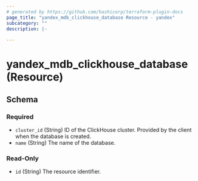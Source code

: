 ```yaml
---
# generated by https://github.com/hashicorp/terraform-plugin-docs
page_title: "yandex_mdb_clickhouse_database Resource - yandex"
subcategory: ""
description: |-
  
---
```


# yandex_mdb_clickhouse_database (Resource)





<!-- schema generated by tfplugindocs -->
## Schema

### Required

- `cluster_id` (String) ID of the ClickHouse cluster. Provided by the client when the database is created.
- `name` (String) The name of the database.

### Read-Only

- `id` (String) The resource identifier.
